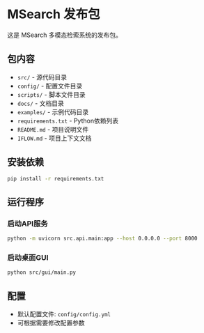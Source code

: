 # MSearch 发布包

这是 MSearch 多模态检索系统的发布包。

## 包内容

- `src/` - 源代码目录
- `config/` - 配置文件目录
- `scripts/` - 脚本文件目录
- `docs/` - 文档目录
- `examples/` - 示例代码目录
- `requirements.txt` - Python依赖列表
- `README.md` - 项目说明文件
- `IFLOW.md` - 项目上下文文档

## 安装依赖

```bash
pip install -r requirements.txt
```

## 运行程序

### 启动API服务
```bash
python -m uvicorn src.api.main:app --host 0.0.0.0 --port 8000
```

### 启动桌面GUI
```bash
python src/gui/main.py
```

## 配置

- 默认配置文件: `config/config.yml`
- 可根据需要修改配置参数